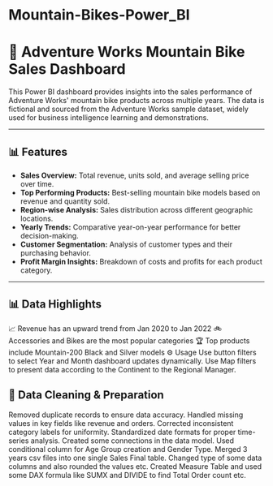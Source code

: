 # Mountain-Bikes-Power_BI

# 🚴 Adventure Works Mountain Bike Sales Dashboard

This Power BI dashboard provides insights into the sales performance of Adventure Works' mountain bike products across multiple years. The data is fictional and sourced from the Adventure Works sample dataset, widely used for business intelligence learning and demonstrations.

---

## 📊 Features

- **Sales Overview:** Total revenue, units sold, and average selling price over time.
- **Top Performing Products:** Best-selling mountain bike models based on revenue and quantity sold.
- **Region-wise Analysis:** Sales distribution across different geographic locations.
- **Yearly Trends:** Comparative year-on-year performance for better decision-making.
- **Customer Segmentation:** Analysis of customer types and their purchasing behavior.
- **Profit Margin Insights:** Breakdown of costs and profits for each product category.

---
## 📊 Data Highlights

📈 Revenue has an upward trend from Jan 2020 to Jan 2022
🚲 Accessories and Bikes are the most popular categories
🏆 Top products include Mountain-200 Black and Silver models
⚙️ Usage
Use button filters to select Year and Month dashboard updates dynamically. Use Map filters to present data according to the Continent to the Regional Manager.

## 🧹 Data Cleaning & Preparation

Removed duplicate records to ensure data accuracy.
Handled missing values in key fields like revenue and orders.
Corrected inconsistent category labels for uniformity.
Standardized date formats for proper time-series analysis.
Created some connections in the data model.
Used conditional column for Age Group creation and Gender Type.
Merged 3 years csv files into one single Sales Final table.
Changed type of some data columns and also rounded the values etc.
Created Measure Table and used some DAX formula like SUMX and DIVIDE to find Total Order count etc.

